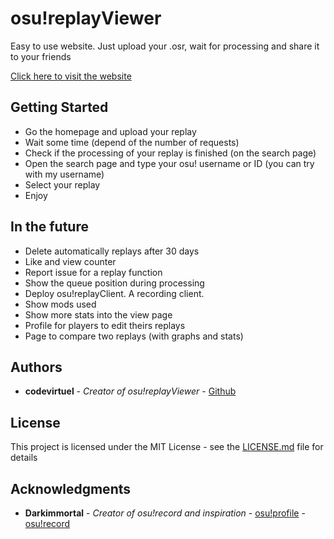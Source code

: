 # osu!replayViewer
Easy to use website. Just upload your .osr, wait for processing and share it to your friends

[Click here to visit the website](https://osureplayviewer.xyz/)

## Getting Started

* Go the homepage and upload your replay
* Wait some time (depend of the number of requests)
* Check if the processing of your replay is finished (on the search page)
* Open the search page and type your osu! username or ID (you can try with my username)
* Select your replay
* Enjoy 

## In the future
* Delete automatically replays after 30 days
* Like and view counter
* Report issue for a replay function
* Show the queue position during processing
* Deploy osu!replayClient. A recording client.
* Show mods used
* Show more stats into the view page
* Profile for players to edit theirs replays
* Page to compare two replays (with graphs and stats)


## Authors

* **codevirtuel** - *Creator of osu!replayViewer* - [Github](https://github.com/codevirtuel)

## License

This project is licensed under the MIT License - see the [LICENSE.md](LICENSE.md) file for details

## Acknowledgments

* **Darkimmortal** - *Creator of osu!record and inspiration* - [osu!profile](https://osu.ppy.sh/u/10886) - [osu!record](https://osurecord.weeaboo.com)
